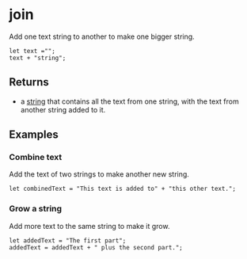 # join

Add one text string to another to make one bigger string.

```block
let text ="";
text + "string";
```

## Returns

* a [string](/types/string) that contains all the text from one string, with the text from another string added to it.

## Examples

### Combine text

Add the text of two strings to make another new string.

```blocks
let combinedText = "This text is added to" + "this other text.";
```

### Grow a string

Add more text to the same string to make it grow.

```blocks
let addedText = "The first part";
addedText = addedText + " plus the second part."; 
```